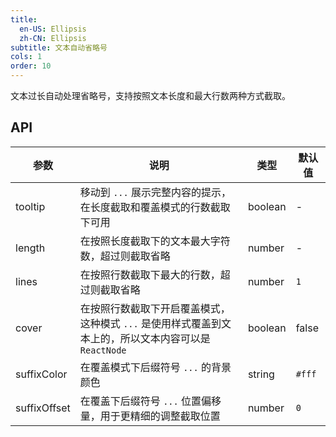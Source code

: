 ```yaml
---
title:
  en-US: Ellipsis 
  zh-CN: Ellipsis
subtitle: 文本自动省略号
cols: 1
order: 10
---
```


文本过长自动处理省略号，支持按照文本长度和最大行数两种方式截取。

## API

参数 | 说明 | 类型 | 默认值
----|------|-----|------
tooltip | 移动到 `...` 展示完整内容的提示，在长度截取和覆盖模式的行数截取下可用 | boolean | -
length | 在按照长度截取下的文本最大字符数，超过则截取省略 | number | -
lines | 在按照行数截取下最大的行数，超过则截取省略 | number | `1`
cover | 在按照行数截取下开启覆盖模式，这种模式 `...` 是使用样式覆盖到文本上的，所以文本内容可以是 `ReactNode` | boolean | false
suffixColor | 在覆盖模式下后缀符号 `...` 的背景颜色 | string | `#fff`
suffixOffset | 在覆盖下后缀符号 `...` 位置偏移量，用于更精细的调整截取位置 | number | `0`
